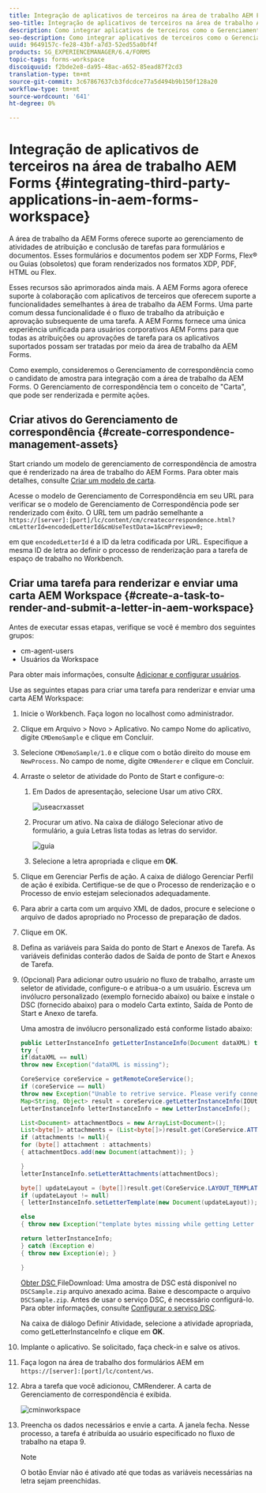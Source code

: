 ```yaml
---
title: Integração de aplicativos de terceiros na área de trabalho AEM Forms
seo-title: Integração de aplicativos de terceiros na área de trabalho AEM Forms
description: Como integrar aplicativos de terceiros como o Gerenciamento de correspondência na área de trabalho da AEM Forms.
seo-description: Como integrar aplicativos de terceiros como o Gerenciamento de correspondência na área de trabalho da AEM Forms.
uuid: 9649157c-fe28-43bf-a7d3-52ed55a0bf4f
products: SG_EXPERIENCEMANAGER/6.4/FORMS
topic-tags: forms-workspace
discoiquuid: f2bde2e8-da95-48ac-a652-85ead87f2cd3
translation-type: tm+mt
source-git-commit: 3c67867637cb3fdcdce77a5d494b9b150f128a20
workflow-type: tm+mt
source-wordcount: '641'
ht-degree: 0%

---
```



# Integração de aplicativos de terceiros na área de trabalho AEM Forms {#integrating-third-party-applications-in-aem-forms-workspace}

A área de trabalho da AEM Forms oferece suporte ao gerenciamento de atividades de atribuição e conclusão de tarefas para formulários e documentos. Esses formulários e documentos podem ser XDP Forms, Flex® ou Guias (obsoletos) que foram renderizados nos formatos XDP, PDF, HTML ou Flex.

Esses recursos são aprimorados ainda mais. A AEM Forms agora oferece suporte à colaboração com aplicativos de terceiros que oferecem suporte a funcionalidades semelhantes à área de trabalho da AEM Forms. Uma parte comum dessa funcionalidade é o fluxo de trabalho da atribuição e aprovação subsequente de uma tarefa. A AEM Forms fornece uma única experiência unificada para usuários corporativos AEM Forms para que todas as atribuições ou aprovações de tarefa para os aplicativos suportados possam ser tratadas por meio da área de trabalho da AEM Forms.

Como exemplo, consideremos o Gerenciamento de correspondência como o candidato de amostra para integração com a área de trabalho da AEM Forms. O Gerenciamento de correspondência tem o conceito de &quot;Carta&quot;, que pode ser renderizada e permite ações.

## Criar ativos do Gerenciamento de correspondência {#create-correspondence-management-assets}

Start criando um modelo de gerenciamento de correspondência de amostra que é renderizado na área de trabalho do AEM Forms. Para obter mais detalhes, consulte [Criar um modelo de carta](/help/forms/using/create-letter.md).

Acesse o modelo de Gerenciamento de Correspondência em seu URL para verificar se o modelo de Gerenciamento de Correspondência pode ser renderizado com êxito. O URL tem um padrão semelhante a `https://[server]:[port]/lc/content/cm/createcorrespondence.html?cmLetterId=encodedLetterId&cmUseTestData=1&cmPreview=0;`

em que `encodedLetterId` é a ID da letra codificada por URL. Especifique a mesma ID de letra ao definir o processo de renderização para a tarefa de espaço de trabalho no Workbench.

## Criar uma tarefa para renderizar e enviar uma carta AEM Workspace {#create-a-task-to-render-and-submit-a-letter-in-aem-workspace}

Antes de executar essas etapas, verifique se você é membro dos seguintes grupos:

* cm-agent-users
* Usuários da Workspace

Para obter mais informações, consulte [Adicionar e configurar usuários](/help/forms/using/admin-help/adding-configuring-users.md).

Use as seguintes etapas para criar uma tarefa para renderizar e enviar uma carta AEM Workspace:

1. Inicie o Workbench. Faça logon no localhost como administrador.
1. Clique em Arquivo > Novo > Aplicativo. No campo Nome do aplicativo, digite `CMDemoSample` e clique em Concluir.
1. Selecione `CMDemoSample/1.0` e clique com o botão direito do mouse em `NewProcess`. No campo de nome, digite `CMRenderer` e clique em Concluir.
1. Arraste o seletor de atividade do Ponto de Start e configure-o:

   1. Em Dados de apresentação, selecione Usar um ativo CRX.

      ![useacrxasset](assets/useacrxasset.png)

   1. Procurar um ativo. Na caixa de diálogo Selecionar ativo de formulário, a guia Letras lista todas as letras do servidor.

      ![guia](assets/lettertab.png)

   1. Selecione a letra apropriada e clique em **OK**.

1. Clique em Gerenciar Perfis de ação. A caixa de diálogo Gerenciar Perfil de ação é exibida. Certifique-se de que o Processo de renderização e o Processo de envio estejam selecionados adequadamente.
1. Para abrir a carta com um arquivo XML de dados, procure e selecione o arquivo de dados apropriado no Processo de preparação de dados.
1. Clique em OK.
1. Defina as variáveis para Saída do ponto de Start e Anexos de Tarefa. As variáveis definidas conterão dados de Saída de ponto de Start e Anexos de Tarefa.
1. (Opcional) Para adicionar outro usuário no fluxo de trabalho, arraste um seletor de atividade, configure-o e atribua-o a um usuário. Escreva um invólucro personalizado (exemplo fornecido abaixo) ou baixe e instale o DSC (fornecido abaixo) para o modelo Carta extinto, Saída de Ponto de Start e Anexo de tarefa.

   Uma amostra de invólucro personalizado está conforme listado abaixo:

   ```java
   public LetterInstanceInfo getLetterInstanceInfo(Document dataXML) throws Exception {
   try {
   if(dataXML == null)
   throw new Exception("dataXML is missing");
   
   CoreService coreService = getRemoteCoreService();
   if (coreService == null)
   throw new Exception("Unable to retrive service. Please verify connection details.");
   Map<String, Object> result = coreService.getLetterInstanceInfo(IOUtils.toString(dataXML.getInputStream(), "UTF-8"));
   LetterInstanceInfo letterInstanceInfo = new LetterInstanceInfo();
   
   List<Document> attachmentDocs = new ArrayList<Document>();
   List<byte[]> attachments = (List<byte[]>)result.get(CoreService.ATTACHMENT_KEY);
   if (attachments != null){
   for (byte[] attachment : attachments)
   { attachmentDocs.add(new Document(attachment)); }
   
   }
   letterInstanceInfo.setLetterAttachments(attachmentDocs);
   
   byte[] updateLayout = (byte[])result.get(CoreService.LAYOUT_TEMPLATE_KEY);
   if (updateLayout != null)
   { letterInstanceInfo.setLetterTemplate(new Document(updateLayout)); }
   
   else
   { throw new Exception("template bytes missing while getting Letter instance Info."); }
   
   return letterInstanceInfo;
   } catch (Exception e)
   { throw new Exception(e); }
   
   }
   ```

   [Obter DSC ](assets/dscsample.zip)
FileDownload: Uma amostra de DSC está disponível no  `DSCSample.zip` arquivo anexado acima. Baixe e descompacte o arquivo `DSCSample.zip`. Antes de usar o serviço DSC, é necessário configurá-lo. Para obter informações, consulte [Configurar o serviço DSC](/help/forms/using/add-action-button-in-create-correspondence-ui.md#p-configure-the-dsc-service-p).

   Na caixa de diálogo Definir Atividade, selecione a atividade apropriada, como getLetterInstanceInfo e clique em **OK**.

1. Implante o aplicativo. Se solicitado, faça check-in e salve os ativos.
1. Faça logon na área de trabalho dos formulários AEM em `https://[server]:[port]/lc/content/ws`.
1. Abra a tarefa que você adicionou, CMRenderer. A carta de Gerenciamento de correspondência é exibida.

   ![cminworkspace](assets/cminworkspace.png)

1. Preencha os dados necessários e envie a carta. A janela fecha. Nesse processo, a tarefa é atribuída ao usuário especificado no fluxo de trabalho na etapa 9.

   >[!NOTE]
   >
   >O botão Enviar não é ativado até que todas as variáveis necessárias na letra sejam preenchidas.

